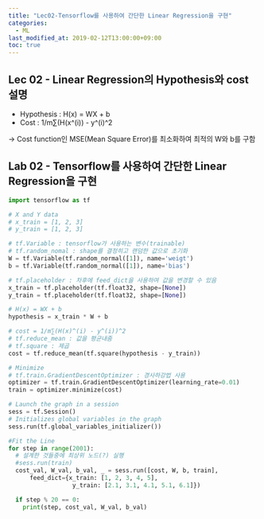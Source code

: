 ```yaml
---
title: "Lec02-Tensorflow를 사용하여 간단한 Linear Regression을 구현"
categories:
  - ML
last_modified_at: 2019-02-12T13:00:00+09:00
toc: true
---
```


## Lec 02 - Linear Regression의 Hypothesis와 cost 설명

  - Hypothesis  : H(x) = WX + b
  - Cost        : 1/m∑(H(x^(i)) - y^(i)^2

  -> Cost function인 MSE(Mean Square Error)를 최소화하여 최적의 W와 b를 구함

## Lab 02 - Tensorflow를 사용하여 간단한 Linear Regression을 구현

  ```python
  import tensorflow as tf

  # X and Y data
  # x_train = [1, 2, 3]
  # y_train = [1, 2, 3]

  # tf.Variable : tensorflow가 사용하는 변수(trainable)
  # tf.random_nomal : shape를 결정히고 랜덤한 값으로 초기화
  W = tf.Variable(tf.random_normal([1]), name='weigt')
  b = tf.Variable(tf.random_normal([1]), name='bias')

  # tf.placeholder : 차후에 feed_dict을 사용하여 값을 변경할 수 있음
  x_train = tf.placeholder(tf.float32, shape=[None])
  y_train = tf.placeholder(tf.float32, shape=[None])

  # H(x) = WX + b
  hypothesis = x_train * W + b

  # cost = 1/m∑(H(x)^(i) - y^(i))^2
  # tf.reduce_mean : 값을 평균내줌
  # tf.square : 제곱
  cost = tf.reduce_mean(tf.square(hypothesis - y_train))

  # Minimize
  # tf.train.GradientDescentOptimizer : 경사하강법 사용
  optimizer = tf.train.GradientDescentOptimizer(learning_rate=0.01)
  train = optimizer.minimize(cost)

  # Launch the graph in a session
  sess = tf.Session()
  # Initializes global variables in the graph
  sess.run(tf.global_variables_initializer())

  #Fit the Line
  for step in range(2001):
    # 설계한 것들중에 최상위 노드(?) 실행
    #sess.run(train)
    cost_val, W_val, b_val, _ = sess.run([cost, W, b, train],
        feed_dict={x_train: [1, 2, 3, 4, 5],
                    y_train: [2.1, 3.1, 4.1, 5.1, 6.1]})

    if step % 20 == 0:
      print(step, cost_val, W_val, b_val)
  ```
